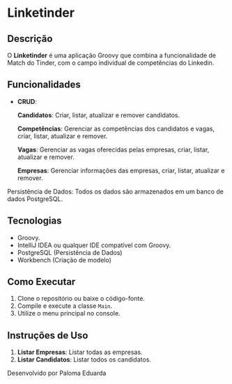 # Linketinder

## Descrição

O **Linketinder** é uma aplicação Groovy que combina a funcionalidade de Match do Tinder, com o campo individual de competências do Linkedin. 

## Funcionalidades
- **CRUD**:

    **Candidatos**: Criar, listar, atualizar e remover candidatos.
  
    **Competências**: Gerenciar as competências dos candidatos e vagas, criar, listar, atualizar e remover.
  
    **Vagas**: Gerenciar as vagas oferecidas pelas empresas, criar, listar, atualizar e remover.
  
    **Empresas**: Gerenciar informações das empresas, criar, listar, atualizar e remover.

Persistência de Dados: Todos os dados são armazenados em um banco de dados PostgreSQL.

## Tecnologias

- Groovy.
- IntelliJ IDEA ou qualquer IDE compatível com Groovy.
- PostgreSQL (Persistência de Dados)
- Workbench (Criação de modelo)

## Como Executar

1. Clone o repositório ou baixe o código-fonte.
2. Compile e execute a classe `Main`.
3. Utilize o menu principal no console.

## Instruções de Uso

1. **Listar Empresas**: Listar todas as empresas.
2. **Listar Candidatos**: Listar todos os candidatos.

Desenvolvido por Paloma Eduarda
